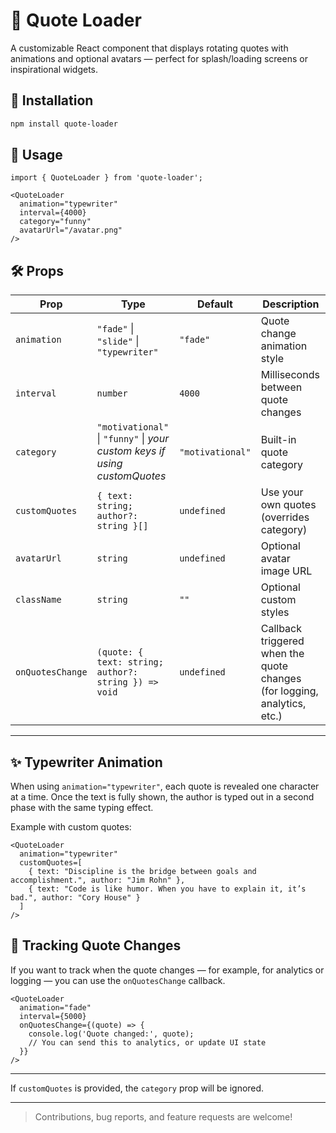 # 📜 Quote Loader

A customizable React component that displays rotating quotes with animations and optional avatars — perfect for splash/loading screens or inspirational widgets.

## 🚀 Installation

```bash
npm install quote-loader
```

## 🧠 Usage

```tsx
import { QuoteLoader } from 'quote-loader';

<QuoteLoader
  animation="typewriter"
  interval={4000}
  category="funny"
  avatarUrl="/avatar.png"
/>
```

## 🛠️ Props

| Prop           | Type                                                                      | Default          | Description                              |
| -------------- | ------------------------------------------------------------------------- | ---------------- | ---------------------------------------- |
| `animation`    | `"fade"` \| `"slide"` \| `"typewriter"`                                   | `"fade"`         | Quote change animation style             |
| `interval`     | `number`                                                                  | `4000`           | Milliseconds between quote changes       |
| `category`     | `"motivational"` \| `"funny"` \| *your custom keys if using customQuotes* | `"motivational"` | Built-in quote category                  |
| `customQuotes` | `{ text: string; author?: string }[]`                                     | `undefined`      | Use your own quotes (overrides category) |
| `avatarUrl`    | `string`                                                                  | `undefined`      | Optional avatar image URL                |
| `className`    | `string`                                                                  | `""`             | Optional custom styles                   |
| `onQuotesChange` | `(quote: { text: string; author?: string }) => void`                    | `undefined`      | Callback triggered when the quote changes (for logging, analytics, etc.)   |
---

## ✨ Typewriter Animation

When using `animation="typewriter"`, each quote is revealed one character at a time. Once the text is fully shown, the author is typed out in a second phase with the same typing effect.

Example with custom quotes:

```tsx
<QuoteLoader
  animation="typewriter"
  customQuotes=[
    { text: "Discipline is the bridge between goals and accomplishment.", author: "Jim Rohn" },
    { text: "Code is like humor. When you have to explain it, it’s bad.", author: "Cory House" }
  ]
/>
```
## 🔄 Tracking Quote Changes

If you want to track when the quote changes — for example, for analytics or logging — you can use the `onQuotesChange` callback.

```tsx
<QuoteLoader
  animation="fade"
  interval={5000}
  onQuotesChange={(quote) => {
    console.log('Quote changed:', quote);
    // You can send this to analytics, or update UI state
  }}
/>
```

---

If `customQuotes` is provided, the `category` prop will be ignored.

---

> Contributions, bug reports, and feature requests are welcome!
